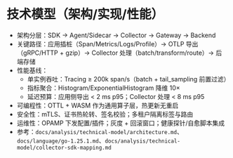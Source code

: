 # 技术模型（架构/实现/性能）

- 架构分层：SDK → Agent/Sidecar → Collector → Gateway → Backend
- 关键路径：应用插桩（Span/Metrics/Logs/Profile）→ OTLP 导出（gRPC/HTTP + gzip）→ Collector 处理（batch/transform/route）→ 后端存储
- 性能基线：
  - 单实例吞吐：Tracing ≥ 200k span/s（batch + tail_sampling 前置过滤）
  - 指标聚合：Histogram/ExponentialHistogram 降维 10×
  - 延迟预算：应用侧导出 < 2 ms p95；Collector 处理 < 8 ms p95
- 可编程性：OTTL + WASM 作为通用算子层，热更新无重启
- 安全性：mTLS、证书热轮转、签名校验；多租户隔离标签与路由
- 运维性：OPAMP 下发配置/插件；灰度 + 回滚窗口；健康探针/自愈脚本集成
- 参考：`docs/analysis/technical-model/architecture.md`、`docs/language/go-1.25.1.md`、`docs/analysis/technical-model/collector-sdk-mapping.md`
